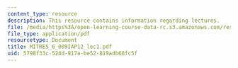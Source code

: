 ```yaml
---
content_type: resource
description: This resource contains information regarding lectures.
file: /media/https%3A/open-learning-course-data-rc.s3.amazonaws.com/res-6-009-how-to-process-analyze-and-visualize-data-january-iap-2012/5798f33c524d917abe52819adb68fc5f_MITRES_6_009IAP12_lec1.pdf
file_type: application/pdf
resourcetype: Document
title: MITRES_6_009IAP12_lec1.pdf
uid: 5798f33c-524d-917a-be52-819adb68fc5f
---
```

